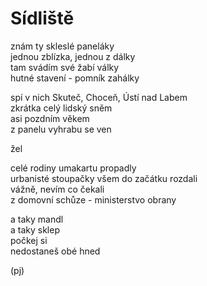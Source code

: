 Sídliště  
========  
  
znám ty skleslé paneláky  
jednou zblízka, jednou z dálky  
tam svádím své žabí války  
hutné stavení - pomník zahálky  
  
spí v nich Skuteč, Choceň, Ústí nad Labem  
zkrátka celý lidský sněm  
asi pozdním věkem  
z panelu vyhrabu se ven  

žel  

celé rodiny umakartu propadly  
urbanisté stoupačky všem do začátku rozdali  
vážně, nevím co čekali  
z domovní schůze - ministerstvo obrany  
  
a taky mandl  
a taky sklep  
počkej si  
nedostaneš obé hned  
  
(pj)  
  
